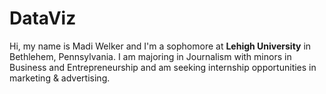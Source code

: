 # DataViz
Hi, my name is Madi Welker and I'm a sophomore at **Lehigh University** in Bethlehem, Pennsylvania. I am majoring in Journalism with minors in Business and Entrepreneurship and am seeking internship opportunities in marketing & advertising. 
